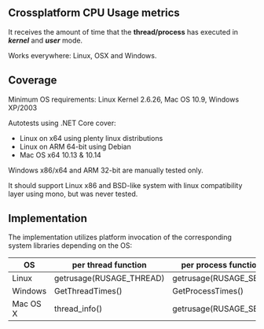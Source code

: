 ## Crossplatform CPU Usage metrics
It receives the amount of time that the **thread/process** has executed in _**kernel**_ and _**user**_ mode.

Works everywhere: Linux, OSX and Windows.

## Coverage
Minimum OS requirements: Linux Kernel 2.6.26, Mac OS 10.9, Windows XP/2003

Autotests using .NET Core cover:  
- Linux on x64 using plenty linux distributions 
- Linux on ARM 64-bit using Debian
- Mac OS x64 10.13 & 10.14

Windows x86/x64 and ARM 32-bit are manually tested only. 

It should support Linux x86 and BSD-like system with linux compatibility layer using mono, but was never tested. 
 
## Implementation
The implementation utilizes platform invocation of the corresponding system libraries depending on the OS:  

| OS       | per thread function      | per process function   | library         |
|----------|--------------------------|------------------------|-----------------|
| Linux    | getrusage(RUSAGE_THREAD) | getrusage(RUSAGE_SELF) | libc.so         |
| Windows  | GetThreadTimes()         | GetProcessTimes()      | kernel32.dll    |
| Mac OS X | thread_info()            | getrusage(RUSAGE_SELF) | libSystem.dylib |
